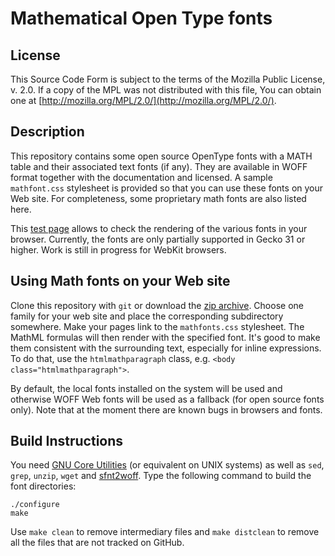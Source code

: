 Mathematical Open Type fonts
============================

License
-------

This Source Code Form is subject to the terms of the Mozilla Public
License, v. 2.0. If a copy of the MPL was not distributed with this
file, You can obtain one at
[http://mozilla.org/MPL/2.0/](http://mozilla.org/MPL/2.0/).

Description
-----------

This repository contains some open source OpenType fonts with a MATH table and
their associated text fonts (if any). They are available in WOFF format
together with the documentation and licensed. A sample `mathfont.css` stylesheet
is provided so that you can use these fonts on your Web site. For completeness,
some proprietary math fonts are also listed here.

This [test page](http://fred-wang.github.io/MathFonts/) allows to check the
rendering of the various fonts in your browser. Currently, the fonts are only
partially supported in Gecko 31 or higher. Work is still in progress for WebKit
browsers.

Using Math fonts on your Web site
---------------------------------

Clone this repository with `git` or download the
[zip archive](https://github.com/fred-wang/MathFonts/archive/master.zip). Choose
one family for your web site and place the corresponding subdirectory somewhere.
Make your pages link to the `mathfonts.css` stylesheet. The MathML formulas
will then render with the specified font. It's good to make them consistent
with the surrounding text, especially for inline expressions. To do that,
use the `htmlmathparagraph` class, e.g. `<body class="htmlmathparagraph">`.

By default, the local fonts installed on the system will be used and otherwise
WOFF Web fonts will be used as a fallback (for open source fonts only). Note
that at the moment there are known bugs in browsers and fonts.

Build Instructions
------------------

You need [GNU Core Utilities](https://en.wikipedia.org/wiki/GNU_Core_Utilities)
(or equivalent on UNIX systems) as well as `sed`, `grep`, `unzip`, `wget` and
[sfnt2woff](https://people.mozilla.org/~jkew/woff/woff-code-latest.zip). Type
the following command to build the font directories:

    ./configure
    make

Use `make clean` to remove intermediary files and `make distclean` to remove
all the files that are not tracked on GitHub.
